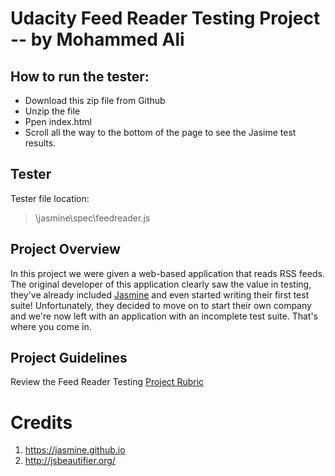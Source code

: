# Udacity Feed Reader Testing Project -- by Mohammed Ali

## How to run the tester:

 - Download this zip file from Github
 - Unzip the file
 - Ppen index.html
 - Scroll all the way to the bottom of the page to see the Jasime test results.

## Tester
Tester file location:
> \jasmine\spec\feedreader.js

## Project Overview

In this project we were given a web-based application that reads RSS feeds. The original developer of this application clearly saw the value in testing, they've already included [Jasmine](http://jasmine.github.io/) and even started writing their first test suite! Unfortunately, they decided to move on to start their own company and we're now left with an application with an incomplete test suite. That's where you come in.


## Project Guidelines

Review the Feed Reader Testing [Project Rubric](https://review.udacity.com/#!/projects/3442558598/rubric)

# Credits

1. https://jasmine.github.io
2. http://jsbeautifier.org/ 
